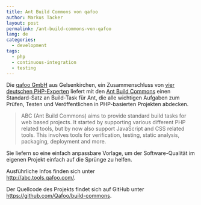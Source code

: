 ```yaml
---
title: Ant Build Commons von qafoo
author: Markus Tacker
layout: post
permalink: /ant-build-commons-von-qafoo
lang: de
categories:
  - development
tags:
  - php
  - continuous-integration
  - testing
---
```

Die [qafoo GmbH][1] aus Gelsenkirchen, ein Zusammenschluss von [vier deutschen PHP-Experten][2] liefert mit den [Ant Build Commons][3] einen Standard-Satz an Build-Task für Ant, die alle wichtigen Aufgaben zum Prüfen, Testen und Veröffentlichen in PHP-basierten Projekten abdecken. 

> ABC (Ant Build Commons) aims to provide standard build tasks for web based projects. It started by supporting various different PHP related tools, but by now also support JavaScript and CSS related tools. This involves tools for verification, testing, static analysis, packaging, deployment and more.

Sie liefern so eine einfach anpassbare Vorlage, um der Software-Qualität im eigenen Projekt einfach auf die Sprünge zu helfen.

Ausführliche Infos finden sich unter  
<http://abc.tools.qafoo.com/>.

Der Quellcode des Projekts findet sich auf GitHub unter  
<https://github.com/Qafoo/build-commons>.

 [1]: http://qafoo.com/
 [2]: http://qafoo.com/team.html
 [3]: http://abc.tools.qafoo.com/
